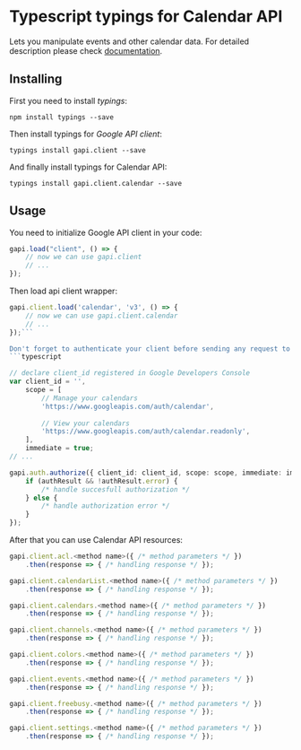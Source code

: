 # Typescript typings for Calendar API
Lets you manipulate events and other calendar data.
For detailed description please check [documentation](https://developers.google.com/google-apps/calendar/firstapp).

## Installing

First you need to install *typings*:
```
npm install typings --save 
```

Then install typings for *Google API client*:
```
typings install gapi.client --save 
```

And finally install typings for Calendar API:
```
typings install gapi.client.calendar --save 
```

## Usage

You need to initialize Google API client in your code:
```typescript
gapi.load("client", () => { 
    // now we can use gapi.client
    // ... 
});
```

Then load api client wrapper:
```typescript
gapi.client.load('calendar', 'v3', () => {
    // now we can use gapi.client.calendar
    // ... 
});```

Don't forget to authenticate your client before sending any request to resources:
```typescript

// declare client_id registered in Google Developers Console
var client_id = '',
    scope = [     
        // Manage your calendars
        'https://www.googleapis.com/auth/calendar',
    
        // View your calendars
        'https://www.googleapis.com/auth/calendar.readonly',
    ],
    immediate = true;
// ...

gapi.auth.authorize({ client_id: client_id, scope: scope, immediate: immediate }, authResult => {
    if (authResult && !authResult.error) {
        /* handle succesfull authorization */
    } else {
        /* handle authorization error */
    }
});            
```

After that you can use Calendar API resources:

```typescript
gapi.client.acl.<method name>({ /* method parameters */ })
    .then(response => { /* handling response */ });

gapi.client.calendarList.<method name>({ /* method parameters */ })
    .then(response => { /* handling response */ });

gapi.client.calendars.<method name>({ /* method parameters */ })
    .then(response => { /* handling response */ });

gapi.client.channels.<method name>({ /* method parameters */ })
    .then(response => { /* handling response */ });

gapi.client.colors.<method name>({ /* method parameters */ })
    .then(response => { /* handling response */ });

gapi.client.events.<method name>({ /* method parameters */ })
    .then(response => { /* handling response */ });

gapi.client.freebusy.<method name>({ /* method parameters */ })
    .then(response => { /* handling response */ });

gapi.client.settings.<method name>({ /* method parameters */ })
    .then(response => { /* handling response */ });
```